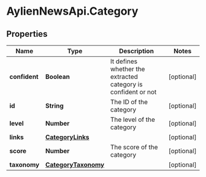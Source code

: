 # AylienNewsApi.Category

## Properties

Name | Type | Description | Notes
------------ | ------------- | ------------- | -------------
**confident** | **Boolean** | It defines whether the extracted category is confident or not | [optional] 
**id** | **String** | The ID of the category | [optional] 
**level** | **Number** | The level of the category | [optional] 
**links** | [**CategoryLinks**](CategoryLinks.md) |  | [optional] 
**score** | **Number** | The score of the category | [optional] 
**taxonomy** | [**CategoryTaxonomy**](CategoryTaxonomy.md) |  | [optional] 


